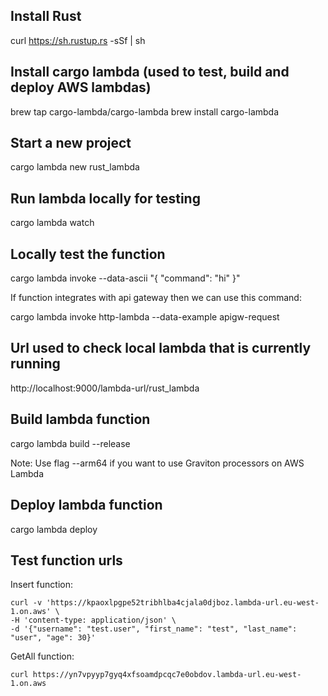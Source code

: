 ## Install Rust

curl https://sh.rustup.rs -sSf | sh

## Install cargo lambda (used to test, build and deploy AWS lambdas)

brew tap cargo-lambda/cargo-lambda
brew install cargo-lambda

## Start a new project

cargo lambda new rust_lambda

## Run lambda locally for testing

cargo lambda watch

## Locally test the function

cargo lambda invoke --data-ascii "{ \"command\": \"hi\" }"

If function integrates with api gateway then we can use this command:

cargo lambda invoke http-lambda --data-example apigw-request

## Url used to check local lambda that is currently running

http://localhost:9000/lambda-url/rust_lambda

## Build lambda function

cargo lambda build --release

Note: Use flag --arm64 if you want to use Graviton processors on AWS Lambda

## Deploy lambda function

cargo lambda deploy

## Test function urls

Insert function:

```
curl -v 'https://kpaoxlpgpe52tribhlba4cjala0djboz.lambda-url.eu-west-1.on.aws' \
-H 'content-type: application/json' \
-d '{"username": "test.user", "first_name": "test", "last_name": "user", "age": 30}'
```

GetAll function:

```
curl https://yn7vpyyp7gyq4xfsoamdpcqc7e0obdov.lambda-url.eu-west-1.on.aws
```

